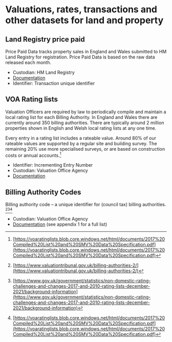 
# Valuations, rates, transactions and other datasets for land and property

## Land Registry price paid

Price Paid Data tracks property sales in England and Wales submitted to HM Land Registry for registration. Price Paid Data is based on the raw data released each month.

* Custodian: HM Land Registry
* [Documentation](https://www.gov.uk/guidance/about-the-price-paid-data)
* Identifier: Transaction unique identifier

## VOA Rating lists

Valuation Officers are required by law to periodically compile and maintain a local rating list for each Billing Authority. In England and Wales there are currently around 350 billing authorities.  There are typically around 2 million properties shown in English and Welsh local rating lists at any one time. 

Every entry in a rating list includes a rateable value. Around 80% of our rateable values are supported by a regular site and building survey. The remaining 20% use more specialised surveys, or are based on construction costs or annual accounts.[^1]

* Identifier: Incrementing Entry Number
* Custodian: Valuation Office Agency
* [Documentation](https://voaratinglists.blob.core.windows.net/html/documents/2017%20Compiled%20List%20and%20SMV%20Data%20Specification.pdf)

## Billing Authority Codes

Billing authority code – a unique identifier for (council tax) billing authorities. [^2][^3][^4]

* Custodian: Valuation Office Agency
* [Documentation](https://voaratinglists.blob.core.windows.net/html/documents/2017%20Compiled%20List%20and%20SMV%20Data%20Specification.pdf) (see appendix 1 for a full list)

[^1]:	[https://voaratinglists.blob.core.windows.net/html/documents/2017%20Compiled%20List%20and%20SMV%20Data%20Specification.pdf](https://voaratinglists.blob.core.windows.net/html/documents/2017%20Compiled%20List%20and%20SMV%20Data%20Specification.pdf)

[^2]:	[https://www.valuationtribunal.gov.uk/billing-authorities-2/](https://www.valuationtribunal.gov.uk/billing-authorities-2/)

[^3]:	[https://www.gov.uk/government/statistics/non-domestic-rating-challenges-and-changes-2017-and-2010-rating-lists-december-2021/background-information](https://www.gov.uk/government/statistics/non-domestic-rating-challenges-and-changes-2017-and-2010-rating-lists-december-2021/background-information)

[^4]:	[https://voaratinglists.blob.core.windows.net/html/documents/2017%20Compiled%20List%20and%20SMV%20Data%20Specification.pdf](https://voaratinglists.blob.core.windows.net/html/documents/2017%20Compiled%20List%20and%20SMV%20Data%20Specification.pdf)
